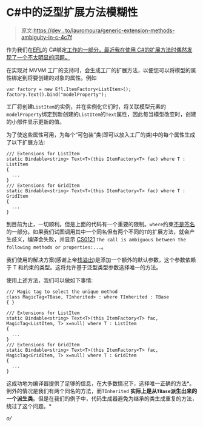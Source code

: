 # C#中的泛型扩展方法模糊性

> 原文:[https://dev . to/lauromoura/generic-extension-methods-ambiguity-in-c-4c7f](https://dev.to/lauromoura/generic-extension-methods-ambiguity-in-c-4c7f)

作为我们在[EFL](https://www.enlightenment.org/develop/tutorials/csharp/start.md)的 C#绑定[工作的一部分，最近我在使用 C#的扩展方法时偶然发现了一个不太明显的问题。](http://expertisesolutions.com.br/)

在实现对 MVVM 工厂的支持时，会生成工厂的扩展方法，以便您可以将模型的属性绑定到将要创建的对象的属性。例如

```
var factory = new Efl.ItemFactory<ListItem>();
factory.Text().bind("modelProperty"); 
```

工厂将创建`ListItem`的实例，并在实例化它们时，将关联模型元素的`modelProperty`绑定到新创建的`ListItem`的`Text`属性，因此每当模型改变时，创建的小部件显示更新的值。

为了使这些属性可用，为每个“可包装”类(即可以放入工厂的类)中的每个属性生成了以下扩展方法:

```
/// Extensions for ListItem
static Bindable<string> Text<T>(this ItemFactory<T> fac) where T : ListItem
{
  ...
}
/// Extensions for GridItem
static Bindable<string> Text<T>(this ItemFactory<T> fac) where T : GridItem
{
  ...
} 
```

到目前为止，一切顺利。但是上面的代码有一个重要的限制。`where`约束[不是签名](https://blogs.msdn.microsoft.com/ericlippert/2009/12/10/constraints-are-not-part-of-the-signature/)的一部分。如果我们试图调用其中一个同名但有两个不同的`T`的扩展方法，就会产生歧义，编译会失败，并显示 [CS0121](https://docs.microsoft.com/en-us/dotnet/csharp/misc/cs0121) `The call is ambiguous between the following methods or properties:...`。

我们使用的解决方案(感谢上帝[栈溢出](https://stackoverflow.com/a/14624904/347889))是添加一个额外的默认参数，这个参数依赖于 T 和约束的类型。这将允许基于泛型类型参数选择唯一的方法。

使用上述方法，我们可以做如下事情:

```
/// Magic tag to select the unique method
class MagicTag<TBase, TInherited> : where TInherited : TBase
{ }

/// Extensions for ListItem
static Bindable<string> Text<T>(this ItemFactory<T> fac, MagicTag<ListItem, T> x=null) where T : ListItem
{
  ...
}
/// Extensions for GridItem
static Bindable<string> Text<T>(this ItemFactory<T> fac, MagicTag<GridItem, T> x=null) where T : GridItem
{
  ...
} 
```

这成功地为编译器提供了足够的信息，在大多数情况下，选择唯一正确的方法*。例外的情况是我们有两个同名的方法，而`TInherited` **实际上是从`TBase`派生出来的一个派生类**。但是在我们的例子中，代码生成器避免为继承的类生成重复的方法，绕过了这个问题。*

 *o/*